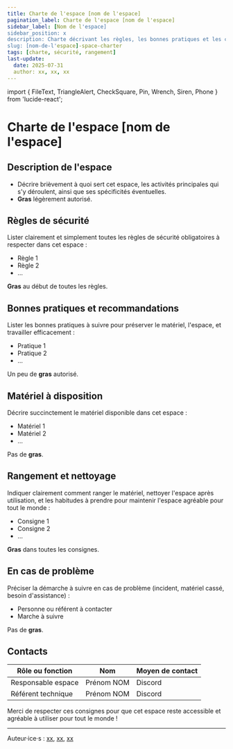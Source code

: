 ```yaml
---
title: Charte de l'espace [nom de l'espace]
pagination_label: Charte de l'espace [nom de l'espace]
sidebar_label: [Nom de l'espace]
sidebar_position: x
description: Charte décrivant les règles, les bonnes pratiques et les contacts pour l'espace [nom de l'espace] du DeVinci Fablab.
slug: [nom-de-l'espace]-space-charter
tags: [charte, sécurité, rangement]
last-update:
  date: 2025-07-31
  author: xx, xx, xx
---
```


import { FileText, TriangleAlert, CheckSquare, Pin, Wrench, Siren, Phone } from 'lucide-react';

# Charte de l'espace [nom de l'espace]

## <FileText size={32} /> Description de l'espace

- Décrire brièvement à quoi sert cet espace, les activités principales qui s'y déroulent, ainsi que ses spécificités éventuelles.
- **Gras** légèrement autorisé.

## <TriangleAlert size={32} /> Règles de sécurité

Lister clairement et simplement toutes les règles de sécurité obligatoires à respecter dans cet espace :

- Règle 1
- Règle 2
- …

**Gras** au début de toutes les règles.

## <CheckSquare size={32} /> Bonnes pratiques et recommandations

Lister les bonnes pratiques à suivre pour préserver le matériel, l'espace, et travailler efficacement :

- Pratique 1
- Pratique 2
- …

Un peu de **gras** autorisé.

## <Wrench size={32} /> Matériel à disposition

Décrire succinctement le matériel disponible dans cet espace :

- Matériel 1
- Matériel 2
- …

Pas de **gras**.

## <Pin size={32} /> Rangement et nettoyage

Indiquer clairement comment ranger le matériel, nettoyer l'espace après utilisation, et les habitudes à prendre pour maintenir l'espace agréable pour tout le monde :

- Consigne 1
- Consigne 2
- …

**Gras** dans toutes les consignes.

## <Siren size={32} /> En cas de problème

Préciser la démarche à suivre en cas de problème (incident, matériel cassé, besoin d'assistance) :

- Personne ou référent à contacter
- Marche à suivre

Pas de **gras**.

## <Phone size={32} /> Contacts

| Rôle ou fonction   | Nom        | Moyen de contact |
| ------------------ | ---------- | ---------------- |
| Responsable espace | Prénom NOM | Discord          |
| Référent technique | Prénom NOM | Discord          |

Merci de respecter ces consignes pour que cet espace reste accessible et agréable à utiliser pour tout le monde !

---

Auteur·ice·s : [xx](https://example.com), [xx](https://example.com), [xx](https://example.com)
